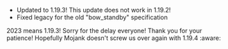  - Updated to 1.19.3! This update does not work in 1.19.2!
 - Fixed legacy for the old "bow_standby" specification

2023 means 1.19.3! Sorry for the delay everyone! Thank you for your patience! Hopefully Mojank doesn't screw us over again with 1.19.4 :aware: